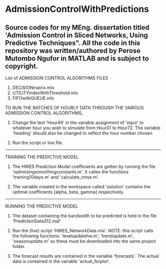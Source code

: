 # AdmissionControlWithPredictions
Source codes for my MEng. dissertation titled 'Admission Control in Sliced Networks, Using Predictive Techniques".
All the code in this repository was written/authored by Perose Mutombo Ngufor in MATLAB and is subject to copyright.
----------------------------------------------------------------------------------------------------
List of ADMISSION CONTROL ALGORITHMS FILES
1. DECISIONmatrix.mlx
2. UTILITYindexWithThreshold.mlx
3. FIFOwithQUEUE.mlx

TO RUN THE BATCHES OF HOURLY DATA THROUGH THE VARIOUS ADMISSION CONTROL ALGORITHMS,

1. Change the text 'Hour49' in  the variable assignment of 'input' to whatever hour you
wish to simulate from Hour01 to Hour72. The variable 'heading' should also be changed to
reflect the hour number chosen

2. Run the script or live file.

----------------------------------------------------------------------------------------------------

TRAINING THE PREDICTIVE MODEL

1. The HWES Prediction Model coefficients are gotten by running the file 'optimizingsmoothingconstants.m'.
It calles the functions 'training10days.m' and 'calculate_rmse.m'.

2. The variable created in the workspace called 'solution' contains the optimal coefficients
[alpha, beta, gamma] respectively.

----------------------------------------------------------------------------------------------------

RUNNING THE PREDICTIVE MODEL

1. The dataset containing the bandwidth to be predicted is held in the file 'PredictionData312.mat'

2. Run the (live) script 'HWES_NetworkData.mlx'. NOTE: this script calls the following functions: 'levelupdatehw.m',
'trendupdate.m', 'seasonupdate.m' so these must be downloaded into the same project folder.

3. The forecast results are contained in the variable 'forecasts'. The actual data is contained in the variable 'actual_forplot'.

